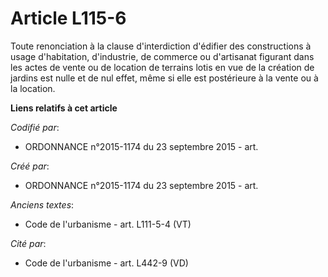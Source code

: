# Article L115-6

Toute renonciation à la clause d'interdiction d'édifier des constructions à usage d'habitation, d'industrie, de commerce ou
d'artisanat figurant dans les actes de vente ou de location de terrains lotis en vue de la création de jardins est nulle et
de nul effet, même si elle est postérieure à la vente ou à la location.

**Liens relatifs à cet article**

_Codifié par_:

  - ORDONNANCE n°2015-1174 du 23 septembre 2015 - art.

_Créé par_:

  - ORDONNANCE n°2015-1174 du 23 septembre 2015 - art.

_Anciens textes_:

  - Code de l'urbanisme - art. L111-5-4 (VT)

_Cité par_:

  - Code de l'urbanisme - art. L442-9 (VD)
